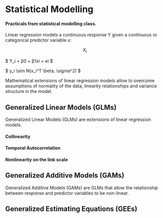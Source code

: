 # Statistical Modelling

#### Practicals from statistical modelling class.

Linear regression models a continuous response Y given a continuous or categorical predictor variable x:

$$X_i$$

$ Y_i = β0 + β1xi + ei $

$ y_i \sim N(x_i^T \beta, \sigma^2) $


Mathematical extensions of linear regression models allow to overcome assumptions of normality of the data, linearity relationships and variance structure in the model.


## Generalized Linear Models (GLMs)

Generalized Linear Models (GLMs) are extensions of linear regression models.

#### Collinearity

#### Temporal Autocorrelation

#### Nonlinearity on the link scale 



## Generalized Additive Models (GAMs)

Generalized Additive Models (GAMs) are GLMs that allow the relationship between response and predictor variables to be non-linear.

## Generalized Estimating Equations (GEEs)
